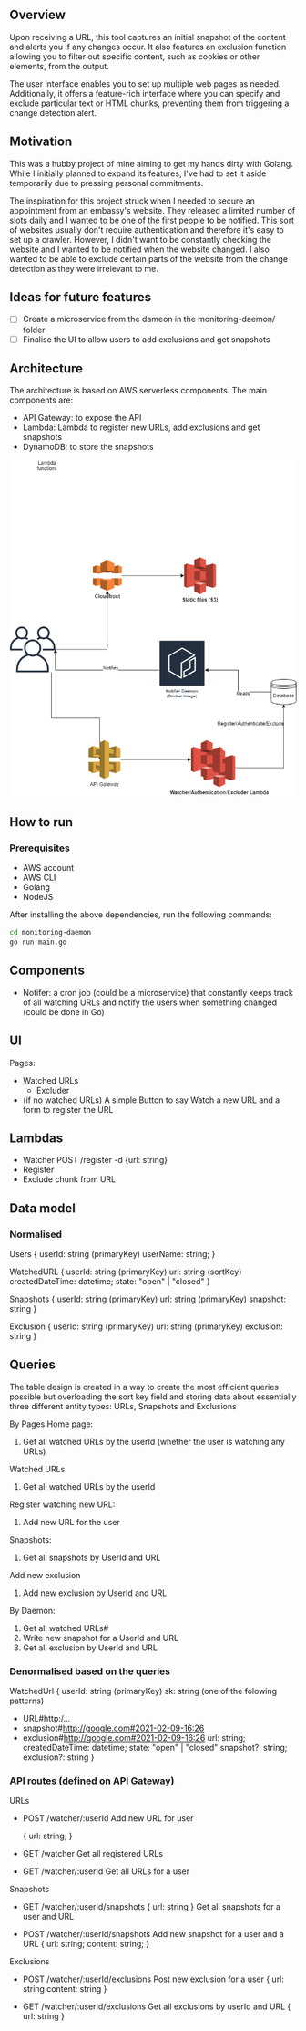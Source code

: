 ## Overview

Upon receiving a URL, this tool captures an initial snapshot of the content and alerts you if any changes occur. It also features an exclusion function allowing you to filter out specific content, such as cookies or other elements, from the output.

The user interface enables you to set up multiple web pages as needed. Additionally, it offers a feature-rich interface where you can specify and exclude particular text or HTML chunks, preventing them from triggering a change detection alert.

## Motivation

This was a hubby project of mine aiming to get my hands dirty with Golang. While I initially planned to expand its features, I've had to set it aside temporarily due to pressing personal commitments.

The inspiration for this project struck when I needed to secure an appointment from an embassy's website. They released a limited number of slots daily and I wanted to be one of the first people to be notified. This sort of websites usually don't require authentication and therefore it's easy to set up a crawler. However, I didn't want to be constantly checking the website and I wanted to be notified when the website changed. I also wanted to be able to exclude certain parts of the website from the change detection as they were irrelevant to me.

## Ideas for future features

- [ ] Create a microservice from the dameon in the monitoring-daemon/ folder
- [ ] Finalise the UI to allow users to add exclusions and get snapshots

## Architecture

The architecture is based on AWS serverless components. The main components are:

- API Gateway: to expose the API
- Lambda: Lambda to register new URLs, add exclusions and get snapshots
- DynamoDB: to store the snapshots

![Architecture](./docs/website-change-notifier-technical-architecture.png)

## How to run

### Prerequisites

- AWS account
- AWS CLI
- Golang
- NodeJS

After installing the above dependencies, run the following commands:

```bash
cd monitoring-daemon
go run main.go
```

## Components

- Notifer: a cron job (could be a microservice) that constantly keeps track of all watching URLs and notify the users when something changed (could be done in Go)

## UI

Pages:

- Watched URLs
  - Excluder
- (if no watched URLs) A simple Button to say Watch a new URL and a form to register the URL

## Lambdas

- Watcher POST /register -d {url: string}
- Register
- Exclude chunk from URL

## Data model

### Normalised

Users {
userId: string (primaryKey)
userName: string;
}

WatchedURL {
userId: string (primaryKey)
url: string (sortKey)
createdDateTime: datetime;
state: "open" | "closed"
}

Snapshots {
userId: string (primaryKey)
url: string (primaryKey)
snapshot: string
}

Exclusion {
userId: string (primaryKey)
url: string (primaryKey)
exclusion: string
}

## Queries

The table design is created in a way to create the most efficient queries possible but overloading the sort key field and storing data about essentially three different entity types: URLs, Snapshots and Exclusions

By Pages
Home page:

1. Get all watched URLs by the userId (whether the user is watching any URLs)

Watched URLs

1. Get all watched URLs by the userId

Register watching new URL:

1. Add new URL for the user

Snapshots:

1. Get all snapshots by UserId and URL

Add new exclusion

1. Add new exclusion by UserId and URL

By Daemon:

1. Get all watched URLs#
2. Write new snapshot for a UserId and URL
3. Get all exclusion by UserId and URL

### Denormalised based on the queries

WatchedUrl {
userId: string (primaryKey)
sk: string (one of the folowing patterns)

- URL#http:/...
- snapshot#http://google.com#2021-02-09-16:26
- exclusion#http://google.com#2021-02-09-16:26
  url: string;
  createdDateTime: datetime;
  state: "open" | "closed"
  snapshot?: string;
  exclusion?: string
  }

### API routes (defined on API Gateway)

URLs

- POST /watcher/:userId
  Add new URL for user

  {
  url: string;
  }

- GET /watcher
  Get all registered URLs

- GET /watcher/:userId
  Get all URLs for a user

Snapshots

- GET /watcher/:userId/snapshots
  {
  url: string
  }
  Get all snapshots for a user and URL

- POST /watcher/:userId/snapshots
  Add new snapshot for a user and a URL
  {
  url: string;
  content: string;
  }

Exclusions

- POST /watcher/:userId/exclusions
  Post new exclusion for a user
  {
  url: string
  content: string
  }

- GET /watcher/:userId/exclusions
  Get all exclusions by userId and URL
  {
  url: string
  }

```

```
